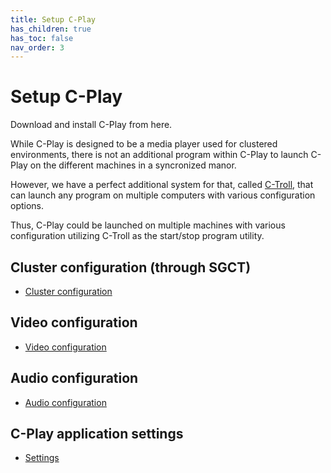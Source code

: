 ```yaml
---
title: Setup C-Play
has_children: true
has_toc: false
nav_order: 3
---
```


# Setup C-Play

Download and install C-Play from here. 

While C-Play is designed to be a media player used for clustered environments, there is not an additional program within C-Play to launch C-Play on the different machines in a syncronized manor.

However, we have a perfect additional system for that, called [C-Troll](https://github.com/c-toolbox/C-Troll), that can launch any program on multiple computers with various configuration options.

Thus, C-Play could be launched on multiple machines with various configuration utilizing C-Troll as the start/stop program utility.

## Cluster configuration (through SGCT)
 - [Cluster configuration](guides/setup/sgct)

## Video configuration
 - [Video configuration](guides/setup/video)

## Audio configuration
 - [Audio configuration](guides/setup/audio)

 ## C-Play application settings
 - [Settings](guides/setup/settings)